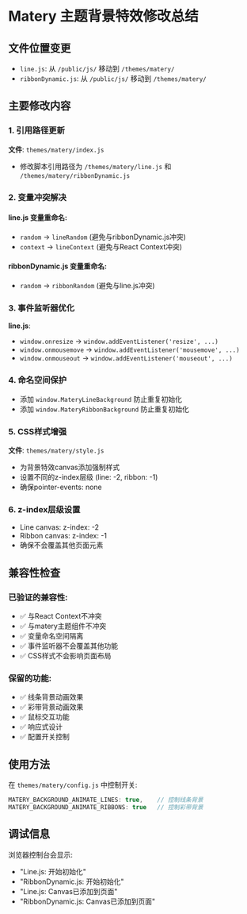 # Matery 主题背景特效修改总结

## 文件位置变更
- `line.js`: 从 `/public/js/` 移动到 `/themes/matery/`
- `ribbonDynamic.js`: 从 `/public/js/` 移动到 `/themes/matery/`

## 主要修改内容

### 1. 引用路径更新
**文件**: `themes/matery/index.js`
- 修改脚本引用路径为 `/themes/matery/line.js` 和 `/themes/matery/ribbonDynamic.js`

### 2. 变量冲突解决

#### line.js 变量重命名:
- `random` → `lineRandom` (避免与ribbonDynamic.js冲突)
- `context` → `lineContext` (避免与React Context冲突)

#### ribbonDynamic.js 变量重命名:
- `random` → `ribbonRandom` (避免与line.js冲突)

### 3. 事件监听器优化
**line.js**:
- `window.onresize` → `window.addEventListener('resize', ...)`
- `window.onmousemove` → `window.addEventListener('mousemove', ...)`
- `window.onmouseout` → `window.addEventListener('mouseout', ...)`

### 4. 命名空间保护
- 添加 `window.MateryLineBackground` 防止重复初始化
- 添加 `window.MateryRibbonBackground` 防止重复初始化

### 5. CSS样式增强
**文件**: `themes/matery/style.js`
- 为背景特效canvas添加强制样式
- 设置不同的z-index层级 (line: -2, ribbon: -1)
- 确保pointer-events: none

### 6. z-index层级设置
- Line canvas: z-index: -2
- Ribbon canvas: z-index: -1
- 确保不会覆盖其他页面元素

## 兼容性检查

### 已验证的兼容性:
- ✅ 与React Context不冲突
- ✅ 与matery主题组件不冲突
- ✅ 变量命名空间隔离
- ✅ 事件监听器不会覆盖其他功能
- ✅ CSS样式不会影响页面布局

### 保留的功能:
- ✅ 线条背景动画效果
- ✅ 彩带背景动画效果
- ✅ 鼠标交互功能
- ✅ 响应式设计
- ✅ 配置开关控制

## 使用方法
在 `themes/matery/config.js` 中控制开关:
```javascript
MATERY_BACKGROUND_ANIMATE_LINES: true,    // 控制线条背景
MATERY_BACKGROUND_ANIMATE_RIBBONS: true   // 控制彩带背景
```

## 调试信息
浏览器控制台会显示:
- "Line.js: 开始初始化"
- "RibbonDynamic.js: 开始初始化"
- "Line.js: Canvas已添加到页面"
- "RibbonDynamic.js: Canvas已添加到页面"
